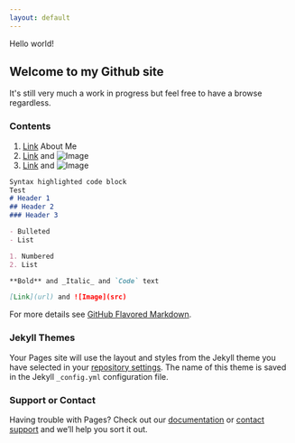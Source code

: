 ```yaml
---
layout: default
---
```

Hello world!

## Welcome to my Github site

It's still very much a work in progress but feel free to have a browse regardless.

### Contents

1. [Link](url) About Me
2. [Link](url) and ![Image](src)
3. [Link](url) and ![Image](src)



```markdown
Syntax highlighted code block
Test
# Header 1
## Header 2
### Header 3

- Bulleted
- List

1. Numbered
2. List

**Bold** and _Italic_ and `Code` text

[Link](url) and ![Image](src)
```

For more details see [GitHub Flavored Markdown](https://guides.github.com/features/mastering-markdown/).

### Jekyll Themes

Your Pages site will use the layout and styles from the Jekyll theme you have selected in your [repository settings](https://github.com/BadrulAlom/BadrulAlom.github.io/settings). The name of this theme is saved in the Jekyll `_config.yml` configuration file.

### Support or Contact

Having trouble with Pages? Check out our [documentation](https://help.github.com/categories/github-pages-basics/) or [contact support](https://github.com/contact) and we’ll help you sort it out.
